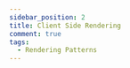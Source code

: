 ```yaml
---
sidebar_position: 2
title: Client Side Rendering
comment: true
tags:
  - Rendering Patterns
---
```

